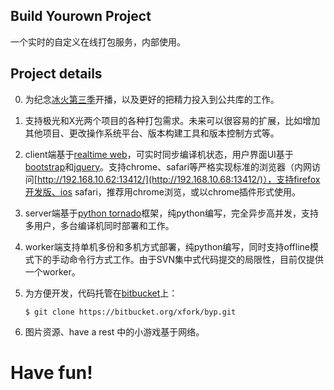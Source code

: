 ## Build Yourown Project

一个实时的自定义在线打包服务，内部使用。

## Project details

0. 为纪念[冰火第三季](http://zh.asoiaf.wikia.com/wiki/%E5%86%B0%E4%B8%8E%E7%81%AB%E4%B9%8B%E6%AD%8C%E4%B8%AD%E6%96%87%E7%BB%B4%E5%9F%BA)开播，以及更好的把精力投入到公共库的工作。

1. 支持极光和X光两个项目的各种打包需求。未来可以很容易的扩展，比如增加其他项目、更改操作系统平台、版本构建工具和版本控制方式等。

2. client端基于[realtime web](https://en.wikipedia.org/wiki/Real-time_web)，可实时同步编译机状态，用户界面UI基于[bootstrap](http://twitter.github.io/bootstrap/)和[jquery](http://jquery.com/)。支持chrome、safari等严格实现标准的浏览器（内网访问[http://192.168.10.62:13412/](http://192.168.10.68:13412/)），支持firefox开发版、ios safari，推荐用chrome浏览，或以chrome插件形式使用。

3. server端基于[python tornado](http://www.tornadoweb.org/)框架，纯python编写，完全异步高并发，支持多用户，多台编译机同时部署和工作。

4. worker端支持单机多份和多机方式部署，纯python编写，同时支持offline模式下的手动命令行方式工作。由于SVN集中式代码提交的局限性，目前仅提供一个worker。

5. 为方便开发，代码托管在[bitbucket](https://bitbucket.org/xfork)上：

	```
	$ git clone https://bitbucket.org/xfork/byp.git
	```

6. 图片资源、have a rest 中的小游戏基于网络。 

##
# Have fun!
